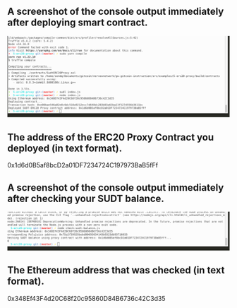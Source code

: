 ## A screenshot of the console output immediately after deploying smart contract.

![proxy-contract-deployed](1.png)

## The address of the ERC20 Proxy Contract you deployed (in text format).

0x1d6d0B5af8bcD2a01DF7234724C197973BaB5fFf

## A screenshot of the console output immediately after checking your SUDT balance.

![SUDT-Balance](2.png)

## The Ethereum address that was checked (in text format).

0x348Ef43F4d20C68f20c95860D84B6736c42C3d35